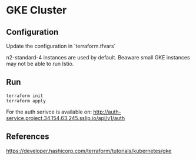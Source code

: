 # GKE Cluster


## Configuration

Update the configuration in ´terraform.tfvars´

n2-standard-4 instances are used by default. Beaware small GKE instances may not be able to run Istio.


## Run

```
terraform init
terraform apply
```

For the auth serivce is available on: http://auth-service.project.34.154.63.245.sslip.io/api/v1/auth


## References

https://developer.hashicorp.com/terraform/tutorials/kubernetes/gke

